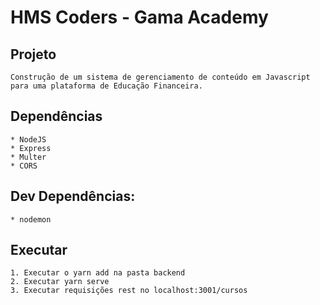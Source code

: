 # HMS Coders - Gama Academy

## Projeto
    Construção de um sistema de gerenciamento de conteúdo em Javascript para uma plataforma de Educação Financeira.


## Dependências
    * NodeJS
    * Express
    * Multer
    * CORS
    
## Dev Dependências:
    * nodemon

## Executar
    1. Executar o yarn add na pasta backend
    2. Executar yarn serve
    3. Executar requisições rest no localhost:3001/cursos

    
